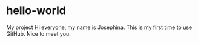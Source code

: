 # hello-world
My project 
Hi everyone, my name is Josephina. This is my first time to use GitHub.
Nice to meet you.
